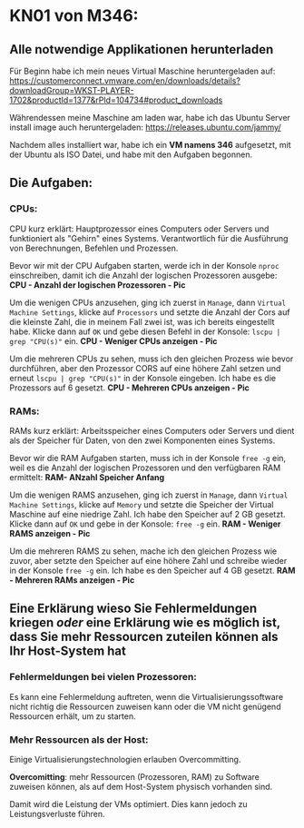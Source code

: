 # KN01 von M346:
## Alle notwendige Applikationen herunterladen
Für Beginn habe ich mein neues Virtual Maschine heruntergeladen auf: https://customerconnect.vmware.com/en/downloads/details?downloadGroup=WKST-PLAYER-1702&productId=1377&rPId=104734#product_downloads

Währendessen meine Maschine am laden war, habe ich das Ubuntu Server install image auch heruntergeladen: https://releases.ubuntu.com/jammy/

Nachdem alles installiert war, habe ich ein <b>VM namens 346</b> aufgesetzt, mit der Ubuntu als ISO Datei, und habe mit den Aufgaben begonnen.

## Die Aufgaben:
### CPUs:
CPU kurz erklärt: Hauptprozessor eines Computers oder Servers und funktioniert als "Gehirn" eines Systems. Verantwortlich für die Ausführung von Berechnungen, Befehlen und Prozessen.<br />

Bevor wir mit der CPU Aufgaben starten, werde ich in der Konsole ```nproc``` einschreiben, damit ich die Anzahl der logischen Prozessoren ausgebe:
<b>CPU - Anzahl der logischen Prozessoren - Pic</b> 
<br />

Um die wenigen CPUs anzusehen, ging ich zuerst in ```Manage```, dann ```Virtual Machine Settings```, klicke auf ```Processors``` und setzte die Anzahl der Cors auf die kleinste Zahl, die in meinem Fall zwei ist, was ich bereits eingestellt habe. Klicke dann auf ```OK``` und gebe diesen Befehl in der Konsole: ```lscpu | grep "CPU(s)"``` ein.
<b>CPU - Weniger CPUs anzeigen - Pic</b> 

Um die mehreren CPUs zu sehen, muss ich den gleichen Prozess wie bevor durchführen, aber den Prozessor CORS auf eine höhere Zahl setzen und erneut ```lscpu | grep "CPU(s)"``` in der Konsole eingeben. Ich habe es die Prozessors auf 6 gesetzt.
<b>CPU - Mehreren CPUs anzeigen - Pic</b> 

### RAMs:
RAMs kurz erklärt: Arbeitsspeicher eines Computers oder Servers und dient als der Speicher für Daten, von den zwei Komponenten eines Systems. 
<br />

Bevor wir die RAM Aufgaben starten, muss ich in der Konsole ```free -g``` ein, weil es die Anzahl der logischen Prozessoren und den verfügbaren RAM ermittelt:
<b>RAM- ANzahl Speicher Anfang</b> 

Um die wenigen RAMS anzusehen, ging ich zuerst in ```Manage```, dann ```Virtual Machine Settings```, klicke auf ```Memory``` und setzte die Speicher der Virtual Maschine auf eine niedrige Zahl. Ich habe den Speicher auf 2 GB gesetzt. Klicke dann auf ```OK``` und gebe in der Konsole: ```free -g``` ein.
<b>RAM - Weniger RAMS anzeigen - Pic</b> 

Um die mehreren RAMS zu sehen, mache ich den gleichen Prozess wie zuvor, aber setzte den Speicher auf eine höhere Zahl und schreibe wieder in der Konsole ```free -g``` ein. Ich habe es den Speicher auf 4 GB gesetzt.
<b>RAM - Mehreren RAMs anzeigen - Pic</b> 

## Eine Erklärung wieso Sie Fehlermeldungen kriegen *oder* eine Erklärung wie es möglich ist, dass Sie mehr Ressourcen zuteilen können als Ihr Host-System hat
### Fehlermeldungen bei vielen Prozessoren: 
Es kann eine Fehlermeldung auftreten, wenn die Virtualisierungssoftware nicht richtig die Ressourcen zuweisen kann oder die VM nicht genügend Ressourcen erhält, um zu starten.

### Mehr Ressourcen als der Host: 
Einige Virtualisierungstechnologien erlauben Overcommitting.

<b>Overcomitting</b>: mehr Ressourcen (Prozessoren, RAM) zu Software zuweisen können, als auf dem Host-System physisch vorhanden sind.

Damit wird die Leistung der VMs optimiert. Dies kann jedoch zu Leistungsverluste führen.

